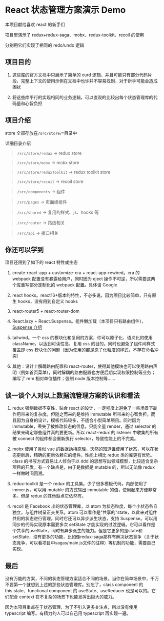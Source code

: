 # React 状态管理方案演示 Demo

本项目献给喜欢 react 的新手们

项目里演示了 redux+redux-saga、mobx、redux-toolkit、recoil 的使用

分别用它们实现了相同的 redo/undo 逻辑

## 项目目的

1. 这些库的官方文档中只展示了简单的 curd 逻辑，并且可能只有部分代码片段，完整上下文的使用示例在文档中也许并不容易找到，对于新手可能会造成困扰

2. 将这些库平行的实现相同的业务逻辑，可以直观的比较出每个状态管理库的代码量和心智负担

## 项目介绍

store 全部存放在`/src/store/*`目录中

详细目录介绍

> `/src/store/redux` -> redux store

> `/src/store/mobx` -> mobx store

> `/src/store/reduxToolkit` -> redux toolkit store

> `/src/store/recoil` -> recoil store

> `/src/components` -> 组件

> `/src/pages` -> 页面级组件

> `/src/shared` -> 复用的样式、js、hooks 等

> `/src/router` -> 路由相关

> `/src/api` -> 接口相关

## 你还可以学到

项目还用到了如下的 react 特性或生态

1. create-react-app + customize-cra + react-app-rewired。cra 的 webpack 配置没有暴露给用户，同时因为 eject 操作不可逆，所以需要这两个库重写部分定制化的 webpack 配置。具体请 Google

2. react hooks。react16+版本的特性，不必多说。因为项目比较简单，只有原生 hooks，没有用到自定义 hooks

3. react-router5 + react-router-dom

4. React.lazy + React.Suspense。组件懒加载（本项目只有路由组件），[Suspense 介绍](https://zh-hans.reactjs.org/docs/concurrent-mode-suspense.html#what-is-suspense-exactly)

5. tailwind。一个 css 的模块化和复用的方案，你可以原子化、语义化的使用 className，以达到可读性高、复用 css 的目的，同时也避免了组件间样式覆盖即 css 模块化的问题（因为使用的都是原子化粒度的样式，不存在命名冲突）

6. 其他：设计上解耦路由配置和 react-router，使得其他模块也可以使用路由声明（例如首页菜单），同时解耦的路由配置也方便后期实现权限控制等业务；编写了 rem 相对单位插件；强制 node 版本控制等……

## 谈一谈个人对以上数据流管理方案的认识和看法

1. redux 强制数据不变性，贴合 react 的设计，一定程度上避免了一些场景下副作用带来的复杂度。但随之而来的是维持 immutable 所带来的心智负担。而且因为自身的设计，模板代码较多，不适合小型简单项目。同时因为 immutable，丢失了被修改状态的信息，只能全量 render，通过 selector 的结果来确定哪些组件真的要更新。所以 react-redux 的 listener 中收集的所有被 connect 的组件都会重新执行 selector，导致性能上的不完美。

2. mobx 使用了类似 vue 的数据劫持原理，天然的知道谁使用了状态，可以在状态更新后，精确的更新依赖它的组件。性能上相比 redux 类的库更有优势。class 的书写方式容易让人倾向于以 ddd 的思想写出领域模型，比较适合复杂项目的开发。有一个缺点是，由于是数据是 mutable 的，所以无法像 redux 一样做时间回溯。

3. redux-toolkit 是一个 redux 的工具集。少了很多模板代码，内部使用了 immer.js，可以用 mutable 的方式输出 immutable 的值，使用起来方便非常多。但是 redux 的其他缺点它依然有。

4. recoil 是 Facebook 出的状态管理库，以 atom 为状态粒度，每个小状态各自独立，与组件树呈正交关系。atom 可以看作是"共享的"state，以此来对组件共用的状态进行管理。同时它还可以异步派生状态，支持 Suspense。可以用同步的代码实现原本需要多次 setState 才能实现的过渡逻辑。它可以看作是个共享的useState，同时有异步派生的能力。但是它更多的是state和setState，没有更多的功能，比如像redux-saga那样有解决状态竞争（关于状态竞争，可以看项目中sagas/main.js文件的注释）等机制的功能，需要自己实现。

## 最后

没有万能的方案，不同的状态管理方案适合不同的场景。当你在简单场景中，千万不要第一个就想到上述的那些状态管理库。别忘了，class component 的 this.state、functional component 的 useState、useReducer 也是可以的。它们配合 context 在不复杂的场景下也能发挥出巨大的威力。

因为本项目重点在于状态管理，为了不引入更多关注点，所以没有使用 typescript 编写。有精力的人可以自己用 typescript 再实现一遍。
